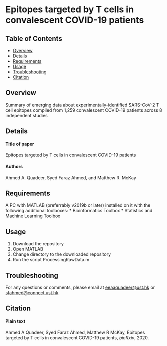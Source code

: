 # Epitopes targeted by T cells in convalescent COVID-19 patients

## Table of Contents
*  [Overview](#overview)
*  [Details](#details)
*  [Requirements](#requirements)
*  [Usage](#usage)
*  [Troubleshooting](#troubleshooting)
*  [Citation](#citation)


## Overview
Summary of emerging data about experimentally-identified SARS-CoV-2 T cell epitopes compiled from 1,259 convalescent COVID-19 patients across 8 independent studies


## Details
#### Title of paper
Epitopes targeted by T cells in convalescent COVID-19 patients
#### Authors
Ahmed A. Quadeer, Syed Faraz Ahmed, and Matthew R. McKay

## Requirements
A PC with MATLAB (preferrably v2019b or later) installed on it with the following additional toolboxes:
    * Bioinformatics Toolbox
    * Statistics and Machine Learning Toolbox


## Usage
1.  Download the repository
2.  Open MATLAB
3.  Change directory to the downloaded repository 
4.  Run the script ProcessingRawData.m 


## Troubleshooting
For any questions or comments, please email at eeaaquadeer@ust.hk or sfahmed@connect.ust.hk.


## Citation
#### Plain text
Ahmed A Quadeer, Syed Faraz Ahmed, Matthew R McKay, Epitopes targeted by T cells in convalescent COVID-19 patients, <i>bioRxiv</i>, 2020.


